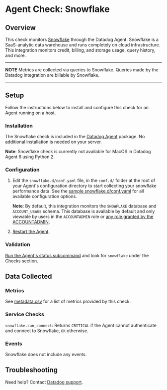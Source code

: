 # Agent Check: Snowflake

## Overview

This check monitors [Snowflake][1] through the Datadog Agent. Snowflake is a SaaS-analytic data warehouse and runs completely on cloud infrastructure. 
This integration monitors credit, billing, and storage usage, query history, and more.

---
**NOTE**
Metrics are collected via queries to Snowflake. Queries made by the Datadog integration are billable by Snowflake.

---

## Setup

Follow the instructions below to install and configure this check for an Agent running on a host.

### Installation

The Snowflake check is included in the [Datadog Agent][2] package.
No additional installation is needed on your server.

**Note**: Snowflake check is currently not available for MacOS in Datadog Agent 6 using Python 2.

### Configuration

1. Edit the `snowflake.d/conf.yaml` file, in the `conf.d/` folder at the root of your Agent's configuration directory to start collecting your snowflake performance data. See the [sample snowflake.d/conf.yaml][3] for all available configuration options.

    **Note**: By default, this integration monitors the `SNOWFLAKE` database and `ACCOUNT_USAGE` schema.
    This database is available by default and only viewable by users in the `ACCOUNTADMIN` role or [any role granted by the ACCOUNTADMIN][8].

2. [Restart the Agent][4].

### Validation

[Run the Agent's status subcommand][5] and look for `snowflake` under the Checks section.

## Data Collected

### Metrics

See [metadata.csv][6] for a list of metrics provided by this check.

### Service Checks

`snowflake.can_connect`: Returns `CRITICAL` if the Agent cannot authenticate and connect to Snowflake, `OK` otherwise.

### Events

Snowflake does not include any events.

## Troubleshooting

Need help? Contact [Datadog support][7].

[1]: https://www.snowflake.com/
[2]: https://docs.datadoghq.com/agent/kubernetes/integrations/
[3]: https://github.com/DataDog/integrations-core/blob/master/snowflake/datadog_checks/snowflake/data/conf.yaml.example
[4]: https://docs.datadoghq.com/agent/guide/agent-commands/#start-stop-and-restart-the-agent
[5]: https://docs.datadoghq.com/agent/guide/agent-commands/#agent-status-and-information
[6]: https://github.com/DataDog/integrations-core/blob/master/snowflake/metadata.csv
[7]: https://docs.datadoghq.com/help/
[8]: https://docs.snowflake.com/en/sql-reference/account-usage.html#enabling-account-usage-for-other-roles
